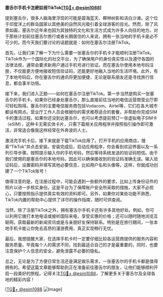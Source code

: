 **塞舌尔手机卡怎麽註冊TikTok[[TG💪+ @esim1088](https://t.me/s/esim1088)]**

提到塞舌尔，很多人脑海里浮现的可能是碧海蓝天、椰林树影和洁白沙滩。这个位于印度洋上的群岛国家以其绝美的自然风光吸引着全球游客的目光。然而，除了风景如画，塞舌尔近年来也因为其独特的文化和生活方式成为许多人向往的地方。对于那些计划前往塞舌尔旅行或者长期居住的人来说，拥有一张当地的手机卡是必不可少的。而今天我们要讨论的话题就是：如何在塞舌尔注册TikTok。

首先，让我们来了解一下为什么需要一张塞舌尔的手机卡才能顺利注册TikTok。TikTok作为一个国际化的社交平台，为了确保用户的身份真实性以及遵守各国的法律法规，通常会要求新用户通过手机号进行验证。而在塞舌尔使用本地号码注册，不仅能更方便地接收短信验证码，还能更好地融入当地的生活环境。此外，有了本地号码后，你在塞舌尔的通讯将更加便捷，无论是联系朋友还是寻找旅行信息，都会事半功倍。

接下来，我们进入正题——如何在塞舌尔注册TikTok。第一步当然是购买一张塞舌尔的手机卡。如果你已经身处塞舌尔，那么直接前往当地的电信运营商营业厅即可轻松购得。塞舌尔的主要电信服务商包括Vodacom、Airtel等，它们在各大城市都设有网点。营业厅工作人员会根据你的需求推荐适合的套餐，并帮助你完成SIM卡的激活过程。如果你还没到达塞舌尔，也可以考虑提前预订一张虚拟电子SIM卡（eSIM），这种卡无需实体卡片，只需下载相关应用程序并按照指引操作即可激活，非常适合像我这样经常在外奔波的人士。

激活完手机卡后，接下来就是下载TikTok应用了。打开手机的应用商店，搜索“TikTok”并点击安装。安装完成后，启动应用程序，你会看到欢迎界面以及一系列引导步骤。按照提示输入你的手机号码，然后等待系统发送的验证码短信。由于我们使用的是塞舌尔的本地号码，因此可以确保接收到的验证码准确无误。输入验证码后，设置密码并填写其他必要信息，比如用户名和头像等。这样，你就成功创建了一个TikTok账号！

值得注意的是，在注册过程中，可能会遇到一些额外的要求，比如上传身份证件的照片以进一步核实身份。这是平台为了保障账户安全所采取的措施，大家不必担心，只要按照指示提供真实有效的资料即可。另外，如果你对某些功能不熟悉，TikTok内置的帮助中心提供了详尽的操作指南，随时可供查阅。

当然，除了注册TikTok之外，拥有塞舌尔手机卡还有许多其他好处。例如，你可以利用它拨打本地电话或接听国际来电，享受实惠的价格；还可以随时随地浏览互联网，获取最新的新闻资讯或是与亲朋好友保持联系。特别是在旅行期间，一张本地手机卡能让你免去高昂的漫游费用，真正实现畅行无忧。

最后，我想提醒大家，在选择手机卡时一定要仔细比较各运营商提供的服务内容和服务质量。毕竟每个人的需求不同，找到最适合自己的才是最重要的。同时，也要注意保护个人信息的安全，避免泄露不必要的隐私。

总之，无论是为了方便日常生活还是满足娱乐需求，一张塞舌尔的手机卡都是值得拥有的。希望这篇文章能够帮助到正在准备前往塞舌尔的朋友，让他们能够顺利开启一段美好的旅程。记得关注[TG💪+ @esim1088](https://t.me/s/esim1088)，了解更多关于塞舌尔及全球各地的精彩内容！

[[TG💪+ @esim1088](https://t.me/s/esim1088) ![Image](https://i.postimg.cc/4NQfJmqS/Snipaste-2025-05-13-00-14-12.png)]